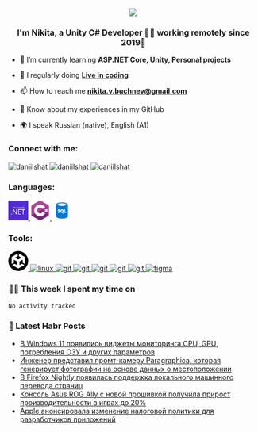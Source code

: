 <div align="center">
<img src="https://psv4.userapi.com/c237131/u360637082/docs/d48/211dce9e15a6/logo_dlya_poiskovika.png?extra=3EyD2f2gQ_-WruTkp5LJXZ-Vma47OJPe4SPPCit7Isepbx4NX7kxfeOJVElA-Q2aEJ0G5woaoC-HR8FCzmug8cuisWfACtn7NpL_WWvDzYj1tC2x_wu_HR-2_imqeasO4gUwcrCjJ0s_xKaRK7EeBuhg" align="center" height="" width="100" />
</div>  
  

### <div align="center">I'm Nikita, a Unity C# Developer 👨‍💻 working remotely since 2019🚀</div>  


- 🌱 I’m currently learning **ASP.NET Core, Unity, Personal projects**

- 📝 I regularly doing [**Live in coding**](https://learn.microsoft.com/ru-ru/dotnet/csharp/programming-guide/)

- 📫 How to reach me **nikita.v.buchnev@gmail.com**

- 📄 Know about my experiences in my GitHub

- 🌍 I speak Russian (native), English (A1)

### Connect with me:
<p align="left">
<a href="https://t.me/Bu4nev01" target="blank"><img align="center" src="https://raw.githubusercontent.com/daniilshat/daniilshat/2d7eafe5250314b3d422c86b35de062e0f1f5178/icons/Telegram.svg" alt="daniilshat" height="40" width="40" /></a>
<a href="https://open.spotify.com/user/p0dhegmrdlyqah3o1od5aypb0?si=M-nsOUPpQLuqfVTpim6CEg&utm_source=copy-link" target="blank"><img align="center" src="https://raw.githubusercontent.com/daniilshat/daniilshat/5d465d2dc41025f6921c12e40cf3fa0a40b5bddb/icons/spotify-2.svg" alt="daniilshat" height="40" width="40" /></a>
<a href="https://habr.com/ru/users/daniilshat/posts/" target="blank"><img align="center" src="https://raw.githubusercontent.com/daniilshat/daniilshat/d71898e2a08f31fd3f9512a9d30d3cb1d025a649/icons/habr.svg" alt="daniilshat" height="60" width="60" /></a>
</p>

### Languages:
<p align="left"> 
<a href="https://www.cprogramming.com/" target="_blank" rel="noreferrer"> <img src="https://github.com/BUCH696/BUCH696/blob/3468c3efe71d8d870b32089a101c39a05229dbf1/Logo/Microsoft%20.NET.png" alt="c" width="40" height="40"/> </a> 
<a href="https://www.w3schools.com/cpp/" target="_blank" rel="noreferrer"> <img src="https://github.com/BUCH696/BUCH696/blob/92b15de7a58f1e8fe4327651126e1430da0fc414/Logo/c%23.png" alt="cplusplus" width="40" height="40"/> </a> 
<a href="https://www.w3schools.com/css/" target="_blank" rel="noreferrer"> <img src="https://github.com/BUCH696/BUCH696/blob/df032d462e3ce585029740207900e8d3baeefead/Logo/sql.png" alt="css3" width="40" height="40"/> </a> 
</p>

### Tools:
<p align="left"> 
<a href="https://www.linux.org/" target="_blank" rel="noreferrer"> <img src="https://github.com/BUCH696/BUCH696/blob/7c3b2c3468eeeaa01e6abe38f159564c636eb565/Logo/unity.png" alt="linux" width="40" height="40"/> </a> 
<a href="https://www.linux.org/" target="_blank" rel="noreferrer"> <img src="https://raw.githubusercontent.com/daniilshat/daniilshat/2d7eafe5250314b3d422c86b35de062e0f1f5178/icons/linux.svg" alt="linux" width="40" height="40"/> </a> 
<a href="https://git-scm.com/" target="_blank" rel="noreferrer"> <img src="https://raw.githubusercontent.com/daniilshat/daniilshat/2d7eafe5250314b3d422c86b35de062e0f1f5178/icons/git.svg" alt="git" width="40" height="40"/> </a> 
<a href="https://www.jetbrains.com/pycharm/" target="_blank" rel="noreferrer"> <img src="https://raw.githubusercontent.com/daniilshat/daniilshat/2583381c09497c680369e95dce7e029d93484d94/icons/PyCharm.svg" alt="git" width="40" height="40"/> </a> 
<a href="https://www.jetbrains.com/clion/" target="_blank" rel="noreferrer"> <img src="https://raw.githubusercontent.com/daniilshat/daniilshat/2583381c09497c680369e95dce7e029d93484d94/icons/clion.svg" alt="git" width="40" height="40"/> </a> 
<a href="https://www.jetbrains.com/webstorm/" target="_blank" rel="noreferrer"> <img src="https://raw.githubusercontent.com/daniilshat/daniilshat/2583381c09497c680369e95dce7e029d93484d94/icons/WebStorm.svg" alt="git" width="40" height="40"/> </a> 
<a href="https://code.visualstudio.com/" target="_blank" rel="noreferrer"> <img src="https://raw.githubusercontent.com/daniilshat/daniilshat/2583381c09497c680369e95dce7e029d93484d94/icons/VS-code.svg" alt="git" width="40" height="40"/> </a> 
<a href="https://www.figma.com/" target="_blank" rel="noreferrer"> <img src="https://raw.githubusercontent.com/daniilshat/daniilshat/2d7eafe5250314b3d422c86b35de062e0f1f5178/icons/figma.svg" alt="figma" width="30" height="40"/> </a> 
</p>


### 🧑‍💻 This week I spent my time on
<!--START_SECTION:waka-->

```text
No activity tracked
```

<!--END_SECTION:waka-->

### 📃 Latest Habr Posts  
<!-- BLOG-POST-LIST:START -->
- [В Windows 11 появились виджеты мониторинга CPU, GPU, потребления ОЗУ и других параметров](https://habr.com/ru/news/738916/)
- [Инженер представил промт-камеру Paragraphica, которая генерирует фотографии на основе данных о местоположении](https://habr.com/ru/news/738878/)
- [В Firefox Nightly появилась поддержка локального машинного перевода страниц](https://habr.com/ru/news/738804/)
- [Консоль Asus ROG Ally с новой прошивкой получила прирост производительности в играх до 20%](https://habr.com/ru/news/738784/)
- [Apple анонсировала изменение налоговой политики для разработчиков приложений](https://habr.com/ru/news/738768/)
<!-- BLOG-POST-LIST:END -->  
